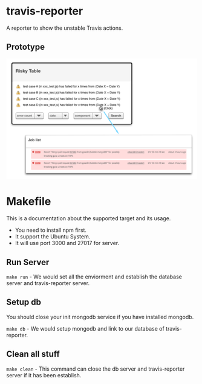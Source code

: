 # travis-reporter
A reporter to show the unstable Travis actions.

## Prototype
![travis-reporter prototype](./travis-reporter-prototype.png)

Makefile
===============================================
This is a documentation about the supported target and its usage.
* You need to install npm first.
* It support the Ubuntu System.
* It will use port 3000 and 27017 for server.

Run Server
-------------------------------------------------
`make run` - We would set all the enviorment and establish the database server and  travis-reporter server.

Setup db
------------------------------------------------
You should close your init mongodb service if you have installed mongodb.

`make db` - We would setup mongodb and link to our database of travis-reporter.


Clean all stuff
--------------------------------------------------
`make clean` - This command can close the db server and travis-reporter server if it has been establish.
